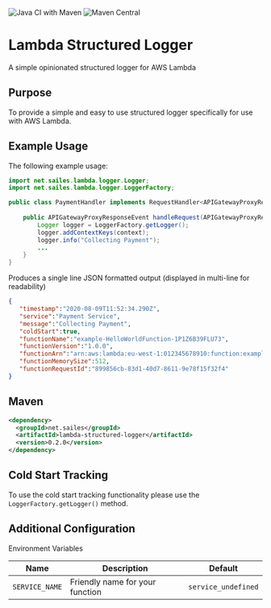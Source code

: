 ![Java CI with Maven](https://github.com/marksailes/lambda-structured-logger/workflows/Java%20CI%20with%20Maven/badge.svg) ![Maven Central](https://img.shields.io/maven-central/v/net.sailes/lambda-structured-logger)
# Lambda Structured Logger
A simple opinionated structured logger for AWS Lambda

## Purpose

To provide a simple and easy to use structured logger specifically for use with AWS Lambda.

## Example Usage

The following example usage:

```java
import net.sailes.lambda.logger.Logger;
import net.sailes.lambda.logger.LoggerFactory;

public class PaymentHandler implements RequestHandler<APIGatewayProxyRequestEvent, APIGatewayProxyResponseEvent> {
    
    public APIGatewayProxyResponseEvent handleRequest(APIGatewayProxyRequestEvent event, Context context) {
        Logger logger = LoggerFactory.getLogger();        
        logger.addContextKeys(context);
        logger.info("Collecting Payment");
        ...
    }
}
```

Produces a single line JSON formatted output (displayed in multi-line for readability)

```json
{
   "timestamp":"2020-08-09T11:52:34.290Z",
   "service":"Payment Service",
   "message":"Collecting Payment",
   "coldStart":true,
   "functionName":"example-HelloWorldFunction-1P1Z6B39FLU73",
   "functionVersion":"1.0.0",
   "functionArn":"arn:aws:lambda:eu-west-1:012345678910:function:example-HelloWorldFunction-1P1Z6B39FLU73",
   "functionMemorySize":512,
   "functionRequestId":"899856cb-83d1-40d7-8611-9e78f15f32f4"
}
```

## Maven

```xml
<dependency>
  <groupId>net.sailes</groupId>
  <artifactId>lambda-structured-logger</artifactId>
  <version>0.2.0</version>
</dependency>
```

## Cold Start Tracking

To use the cold start tracking functionality please use the `LoggerFactory.getLogger()` method. 

## Additional Configuration

Environment Variables

| Name | Description | Default |
|------|-------------|---------|
| `SERVICE_NAME` | Friendly name for your function | `service_undefined` | 